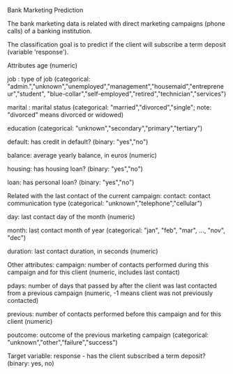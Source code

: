 Bank Marketing Prediction

The bank marketing data is related with direct marketing campaigns (phone calls) of a banking institution.

The classification goal is to predict if the client will subscribe a term deposit (variable 'response').

Attributes
age (numeric)

job : type of job (categorical: "admin.","unknown","unemployed","management","housemaid","entrepreneur","student", "blue-collar","self-employed","retired","technician","services")

marital : marital status (categorical: "married","divorced","single"; note: "divorced" means divorced or widowed)

education (categorical: "unknown","secondary","primary","tertiary")

default: has credit in default? (binary: "yes","no")

balance: average yearly balance, in euros (numeric)

housing: has housing loan? (binary: "yes","no")

loan: has personal loan? (binary: "yes","no")

Related with the last contact of the current campaign:
contact: contact communication type (categorical: "unknown","telephone","cellular")

day: last contact day of the month (numeric)

month: last contact month of year (categorical: "jan", "feb", "mar", ..., "nov", "dec")

duration: last contact duration, in seconds (numeric)

Other attributes:
campaign: number of contacts performed during this campaign and for this client (numeric, includes last contact)

pdays: number of days that passed by after the client was last contacted from a previous campaign (numeric, -1 means client was not previously contacted)

previous: number of contacts performed before this campaign and for this client (numeric)

poutcome: outcome of the previous marketing campaign (categorical: "unknown","other","failure","success")

Target variable:
response - has the client subscribed a term deposit? (binary: yes, no)
